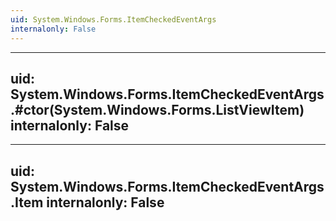 ```yaml
---
uid: System.Windows.Forms.ItemCheckedEventArgs
internalonly: False
---
```


---
uid: System.Windows.Forms.ItemCheckedEventArgs.#ctor(System.Windows.Forms.ListViewItem)
internalonly: False
---

---
uid: System.Windows.Forms.ItemCheckedEventArgs.Item
internalonly: False
---
